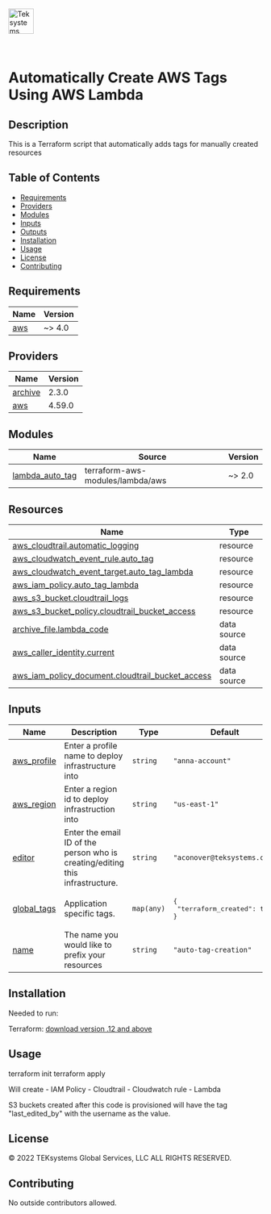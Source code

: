 <br/>

<img src="./SQL/DOCS/images/TEKsystems_brandmark_CMYK.png"
     alt="Teksystems brandmark"
     style="margin-right: 10px; height: 50px;" />

<br/>

# Automatically Create AWS Tags Using AWS Lambda

## Description
This is a Terraform script that automatically adds tags for manually created resources 

## Table of Contents
* [Requirements](#requirements)
* [Providers](#providers)
* [Modules](*modules)
* [Inputs](#inputs)
* [Outputs](#outputs)
* [Installation](#installation)
* [Usage](#usage)
* [License](#license)
* [Contributing](#contributing)


## Requirements

| Name | Version |
|------|---------|
| <a name="requirement_aws"></a> [aws](#requirement\_aws) | ~> 4.0 |

## Providers

| Name | Version |
|------|---------|
| <a name="provider_archive"></a> [archive](#provider\_archive) | 2.3.0 |
| <a name="provider_aws"></a> [aws](#provider\_aws) | 4.59.0 |

## Modules

| Name | Source | Version |
|------|--------|---------|
| <a name="module_lambda_auto_tag"></a> [lambda\_auto\_tag](#module\_lambda\_auto\_tag) | terraform-aws-modules/lambda/aws | ~> 2.0 |

## Resources

| Name | Type |
|------|------|
| [aws_cloudtrail.automatic_logging](https://registry.terraform.io/providers/hashicorp/aws/latest/docs/resources/cloudtrail) | resource |
| [aws_cloudwatch_event_rule.auto_tag](https://registry.terraform.io/providers/hashicorp/aws/latest/docs/resources/cloudwatch_event_rule) | resource |
| [aws_cloudwatch_event_target.auto_tag_lambda](https://registry.terraform.io/providers/hashicorp/aws/latest/docs/resources/cloudwatch_event_target) | resource |
| [aws_iam_policy.auto_tag_lambda](https://registry.terraform.io/providers/hashicorp/aws/latest/docs/resources/iam_policy) | resource |
| [aws_s3_bucket.cloudtrail_logs](https://registry.terraform.io/providers/hashicorp/aws/latest/docs/resources/s3_bucket) | resource |
| [aws_s3_bucket_policy.cloudtrail_bucket_access](https://registry.terraform.io/providers/hashicorp/aws/latest/docs/resources/s3_bucket_policy) | resource |
| [archive_file.lambda_code](https://registry.terraform.io/providers/hashicorp/archive/latest/docs/data-sources/file) | data source |
| [aws_caller_identity.current](https://registry.terraform.io/providers/hashicorp/aws/latest/docs/data-sources/caller_identity) | data source |
| [aws_iam_policy_document.cloudtrail_bucket_access](https://registry.terraform.io/providers/hashicorp/aws/latest/docs/data-sources/iam_policy_document) | data source |

## Inputs

| Name | Description | Type | Default | Required |
|------|-------------|------|---------|:--------:|
| <a name="input_aws_profile"></a> [aws\_profile](#input\_aws\_profile) | Enter a profile name to deploy infrastructure into | `string` | `"anna-account"` | no |
| <a name="input_aws_region"></a> [aws\_region](#input\_aws\_region) | Enter a region id to deploy infrastruction into | `string` | `"us-east-1"` | no |
| <a name="input_editor"></a> [editor](#input\_editor) | Enter the email ID of the person who is creating/editing this infrastructure. | `string` | `"aconover@teksystems.com"` | no |
| <a name="input_global_tags"></a> [global\_tags](#input\_global\_tags) | Application specific tags. | `map(any)` | <pre>{<br>  "terraform_created": true<br>}</pre> | no |
| <a name="input_name"></a> [name](#input\_name) | The name you would like to prefix your resources | `string` | `"auto-tag-creation"` | no |


## Installation
Needed to run:

Terraform: [download version .12 and above](https://www.terraform.io/downloads)

## Usage

terraform init 
terraform apply

Will create
    - IAM Policy
    - Cloudtrail
    - Cloudwatch rule
    - Lambda

S3 buckets created after this code is provisioned will have the tag "last_edited_by" with the username as the value.

## License
© 2022 TEKsystems Global Services, LLC ALL RIGHTS RESERVED.

## Contributing
No outside contributors allowed.
